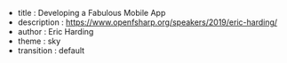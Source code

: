 - title : Developing a Fabulous Mobile App
- description : https://www.openfsharp.org/speakers/2019/eric-harding/
- author : Eric Harding
- theme : sky
- transition : default

<!-- default, fade, slide, convex, concave, zoom -->
<!-- https://revealjs.com/?transition=zoom#/transitions -->

